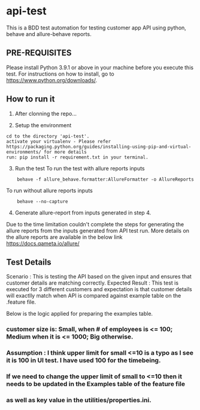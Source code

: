 # api-test
This is a BDD test automation for testing customer app API using python, behave and allure-behave reports.


## PRE-REQUISITES ##

Please install Python 3.9.1 or above in your machine before you execute this test. For instructions on how to install, go to https://www.python.org/downloads/. 


## How to run it ##

1. After clonning the repo...

2. Setup the environment
```
cd to the directory 'api-test'.
activate your virtualenv - Please refer https://packaging.python.org/guides/installing-using-pip-and-virtual-environments/ for more details
run: pip install -r requirement.txt in your terminal.
```
3. Run the test
To run the test with allure reports inputs
```
	behave -f allure_behave.formatter:AllureFormatter -o AllureReports
```
To run without allure reports inputs

```
	behave --no-capture
```

4. Generate allure-report from inputs generated in step 4.

Due to the time limitation couldn't complete the steps for generating the allure reports from the inputs generated from API test run. More details 
on the allure reports are available in the below link
https://docs.qameta.io/allure/



## Test Details ##
Scenario : This is testing the API based on the given input and ensures that customer details are matching correctly. 
Expected Result : This test is executed for 3 different customers and expectation is that customer details will exactlly match when API is compared against 
example table on the .feature file.

Below is the logic applied for preparing the examples table. 
### customer size is: Small, when # of employees is <= 100; Medium when it is <= 1000; Big otherwise. 

### Assumption : I think upper limit for small <=10 is a typo as I see it is 100 in UI test. I have used 100 for the timebeing. 
### If we need to change the upper limit of small to <=10 then it needs to be updated in the Examples table of the feature file 
### as well as key value in the utilities/properties.ini.
